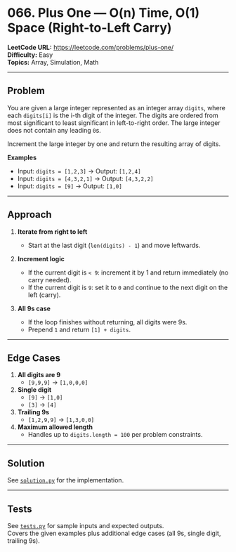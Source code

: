 # 066. Plus One — O(n) Time, O(1) Space (Right-to-Left Carry)

**LeetCode URL:** https://leetcode.com/problems/plus-one/  
**Difficulty:** Easy  
**Topics:** Array, Simulation, Math  

---

## Problem  
You are given a large integer represented as an integer array `digits`, where each `digits[i]` is the i-th digit of the integer. The digits are ordered from most significant to least significant in left-to-right order. The large integer does not contain any leading `0`s.  

Increment the large integer by one and return the resulting array of digits.  

**Examples**
- Input: `digits = [1,2,3]` → Output: `[1,2,4]`  
- Input: `digits = [4,3,2,1]` → Output: `[4,3,2,2]`  
- Input: `digits = [9]` → Output: `[1,0]`  

---

## Approach  
1. **Iterate from right to left**  
   - Start at the last digit (`len(digits) - 1`) and move leftwards.  

2. **Increment logic**  
   - If the current digit is `< 9`: increment it by 1 and return immediately (no carry needed).  
   - If the current digit is `9`: set it to `0` and continue to the next digit on the left (carry).  

3. **All 9s case**  
   - If the loop finishes without returning, all digits were 9s.  
   - Prepend `1` and return `[1] + digits`.  

---

## Edge Cases  
1. **All digits are 9**  
   - `[9,9,9]` → `[1,0,0,0]`  
2. **Single digit**  
   - `[9]` → `[1,0]`  
   - `[3]` → `[4]`  
3. **Trailing 9s**  
   - `[1,2,9,9]` → `[1,3,0,0]`  
4. **Maximum allowed length**  
   - Handles up to `digits.length = 100` per problem constraints.  

---

## Solution  
See [`solution.py`](./solution.py) for the implementation.  

---

## Tests  
See [`tests.py`](./tests.py) for sample inputs and expected outputs.  
Covers the given examples plus additional edge cases (all 9s, single digit, trailing 9s).  
